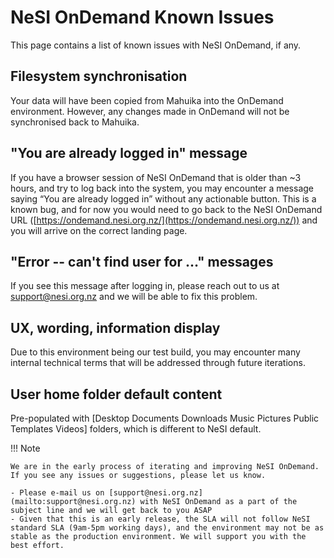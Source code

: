 
# NeSI OnDemand Known Issues

This page contains a list of known issues with NeSI OnDemand, if any.

## Filesystem synchronisation

Your data will have been copied from Mahuika into the OnDemand environment. However, any changes made in OnDemand will not be synchronised back to Mahuika.

## "You are already logged in" message

If you have a browser session of NeSI OnDemand that is older than ~3 hours, and try to log back into the system, you may encounter a message saying “You are already logged in” without any actionable button. This is a known bug, and for now you would need to go back to the NeSI OnDemand URL ([https://ondemand.nesi.org.nz/](https://ondemand.nesi.org.nz/)) and you will arrive on the correct landing page.

## "Error -- can't find user for …" messages

If you see this message after logging in, please reach out to us at [support@nesi.org.nz](mailto:support@nesi.org.nz) and we will be able to fix this problem.

## UX, wording, information display

Due to this environment being our test build, you may encounter many internal technical terms that will be addressed through future iterations.

## User home folder default content

Pre-populated with [Desktop  Documents  Downloads  Music  Pictures  Public  Templates  Videos] folders, which is different to NeSI default.


!!! Note

    We are in the early process of iterating and improving NeSI OnDemand. If you see any issues or suggestions, please let us know.

    - Please e-mail us on [support@nesi.org.nz](mailto:support@nesi.org.nz) with NeSI OnDemand as a part of the subject line and we will get back to you ASAP
    - Given that this is an early release, the SLA will not follow NeSI standard SLA (9am-5pm working days), and the environment may not be as stable as the production environment. We will support you with the best effort.

